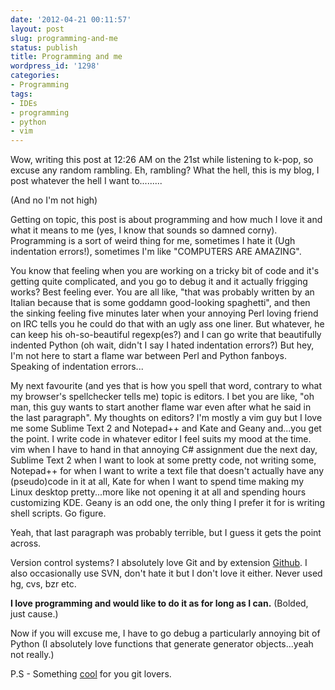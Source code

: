 ```yaml
---
date: '2012-04-21 00:11:57'
layout: post
slug: programming-and-me
status: publish
title: Programming and me
wordpress_id: '1298'
categories:
- Programming
tags:
- IDEs
- programming
- python
- vim
---
```


Wow, writing this post at 12:26 AM on the 21st while listening to k-pop, so excuse any random rambling. Eh, rambling? What the hell, this is my blog, I post whatever the hell I want to.........

(And no I'm not high)



Getting on topic, this post is about programming and how much I love it and what it means to me (yes, I know that sounds so damned corny). Programming is a sort of weird thing for me, sometimes I hate it (Ugh indentation errors!), sometimes I'm like "COMPUTERS ARE AMAZING".

You know that feeling when you are working on a tricky bit of code and it's getting quite complicated, and you go to debug it and it actually frigging works? Best feeling ever. You are all like, "that was probably written by an Italian because that is some goddamn good-looking spaghetti", and then the sinking feeling five minutes later when your annoying Perl loving friend on IRC tells you he could do that with an ugly ass one liner. But whatever, he can keep his oh-so-beautiful regexp(es?) and I can go write that beautifully indented Python (oh wait, didn't I say I hated indentation errors?) But hey, I'm not here to start a flame war between Perl and Python fanboys. Speaking of indentation errors...

My next favourite (and yes that is how you spell that word, contrary to what my browser's spellchecker tells me) topic is editors. I bet you are like, "oh man, this guy wants to start another flame war even after what he said in the last paragraph". My thoughts on editors? I'm mostly a vim guy but I love me some Sublime Text 2 and Notepad++ and Kate and Geany and...you get the point. I write code in whatever editor I feel suits my mood at the time. vim when I have to hand in that annoying C# assignment due the next day, Sublime Text 2 when I want to look at some pretty code, not writing some, Notepad++ for when I want to write a text file that doesn't actually have any (pseudo)code in it at all, Kate for when I want to spend time making my Linux desktop pretty...more like not opening it at all and spending hours customizing KDE. Geany is an odd one, the only thing I prefer it for is writing shell scripts. Go figure.

Yeah, that last paragraph was probably terrible, but I guess it gets the point across.

Version control systems? I absolutely love Git and by extension [Github](https://github.com/staticsafe). I also occasionally use SVN, don't hate it but I don't love it either. Never used hg, cvs, bzr etc.

**I love programming and would like to do it as for long as I can.** (Bolded, just cause.)

Now if you will excuse me, I have to go debug a particularly annoying bit of Python (I absolutely love functions that generate generator objects...yeah not really.)

P.S - Something [cool](https://github.com/github/gitignore) for you git lovers.
